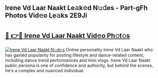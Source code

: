 ## Irene Vd Laar Naakt Le𝚊k𝚎d N𝚞𝚍es - Part-gFh Photos Vid𝚎o Le𝚊ks 2E9Ji

# <h2><a href="http://fb6rgiw.evod.top/?m=Irene+Vd+Laar+Naakt">🔗 👉🔴 Irene Vd Laar Naakt Vid𝚎o Ph𝚘t𝚘s</a></h2>

[![Irene Vd Laar Naakt N𝚞d𝚎s](https://i.imgur.com/8V9OHl7.gif)](http://fb6rgiw.evod.top/?m=Irene+Vd+Laar+Naakt)
Online personality Irene Vd Laar Naakt who has gained popularity for posting lifestyle and dance-related content, including dance trend performances and mini vlogs. Irene Vd Laar Naakt public persona is one of confidence and authority, but behind the scenes, he's a complex and nuanced individual. 
